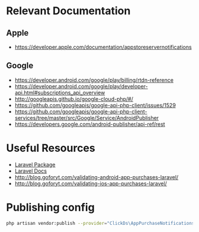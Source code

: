 # Relevant Documentation
## Apple
- https://developer.apple.com/documentation/appstoreservernotifications

## Google
- https://developer.android.com/google/play/billing/rtdn-reference
- https://developer.android.com/google/play/developer-api.html#subscriptions_api_overview
- http://googleapis.github.io/google-cloud-php/#/
- https://github.com/googleapis/google-api-php-client/issues/1529
- https://github.com/googleapis/google-api-php-client-services/tree/master/src/Google/Service/AndroidPublisher
- https://developers.google.com/android-publisher/api-ref/rest

# Useful Resources
- [Laravel Package](https://laravelpackage.com)
- [Laravel Docs](https://laravel.com/docs/8.x/packages)
- http://blog.goforyt.com/validating-android-app-purchases-laravel/
- http://blog.goforyt.com/validating-ios-app-purchases-laravel/

# Publishing config
```sh
php artisan vendor:publish --provider="ClickDs\AppPurchaseNotifications\AppPurchaseNotificationsServiceProvider" --tag="config"
```